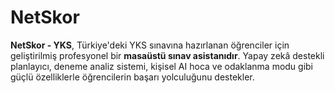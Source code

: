 # NetSkor
**NetSkor - YKS**, Türkiye'deki YKS sınavına hazırlanan öğrenciler için geliştirilmiş profesyonel bir **masaüstü sınav asistanıdır**. Yapay zekâ destekli planlayıcı, deneme analiz sistemi, kişisel AI hoca ve odaklanma modu gibi güçlü özelliklerle öğrencilerin başarı yolculuğunu destekler.
